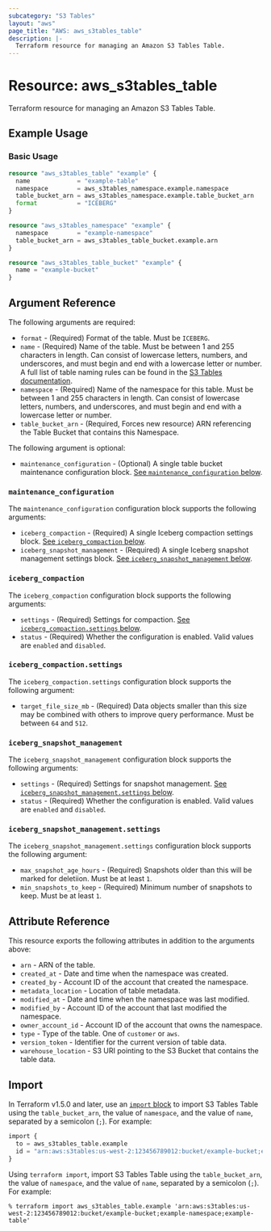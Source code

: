 ```yaml
---
subcategory: "S3 Tables"
layout: "aws"
page_title: "AWS: aws_s3tables_table"
description: |-
  Terraform resource for managing an Amazon S3 Tables Table.
---
```


# Resource: aws_s3tables_table

Terraform resource for managing an Amazon S3 Tables Table.

## Example Usage

### Basic Usage

```terraform
resource "aws_s3tables_table" "example" {
  name             = "example-table"
  namespace        = aws_s3tables_namespace.example.namespace
  table_bucket_arn = aws_s3tables_namespace.example.table_bucket_arn
  format           = "ICEBERG"
}

resource "aws_s3tables_namespace" "example" {
  namespace        = "example-namespace"
  table_bucket_arn = aws_s3tables_table_bucket.example.arn
}

resource "aws_s3tables_table_bucket" "example" {
  name = "example-bucket"
}
```

## Argument Reference

The following arguments are required:

* `format` - (Required) Format of the table.
  Must be `ICEBERG`.
* `name` - (Required) Name of the table.
  Must be between 1 and 255 characters in length.
  Can consist of lowercase letters, numbers, and underscores, and must begin and end with a lowercase letter or number.
  A full list of table naming rules can be found in the [S3 Tables documentation](https://docs.aws.amazon.com/AmazonS3/latest/userguide/s3-tables-buckets-naming.html#naming-rules-table).
* `namespace` - (Required) Name of the namespace for this table.
  Must be between 1 and 255 characters in length.
  Can consist of lowercase letters, numbers, and underscores, and must begin and end with a lowercase letter or number.
* `table_bucket_arn` - (Required, Forces new resource) ARN referencing the Table Bucket that contains this Namespace.

The following argument is optional:

* `maintenance_configuration` - (Optional) A single table bucket maintenance configuration block.
  [See `maintenance_configuration` below](#maintenance_configuration).

### `maintenance_configuration`

The `maintenance_configuration` configuration block supports the following arguments:

* `iceberg_compaction` - (Required) A single Iceberg compaction settings block.
  [See `iceberg_compaction` below](#iceberg_compaction).
* `iceberg_snapshot_management` - (Required) A single Iceberg snapshot management settings block.
  [See `iceberg_snapshot_management` below](#iceberg_snapshot_management).

### `iceberg_compaction`

The `iceberg_compaction` configuration block supports the following arguments:

* `settings` - (Required) Settings for compaction.
  [See `iceberg_compaction.settings` below](#iceberg_compactionsettings).
* `status` - (Required) Whether the configuration is enabled.
  Valid values are `enabled` and `disabled`.

### `iceberg_compaction.settings`

The `iceberg_compaction.settings` configuration block supports the following argument:

* `target_file_size_mb` - (Required) Data objects smaller than this size may be combined with others to improve query performance.
  Must be between `64` and `512`.

### `iceberg_snapshot_management`

The `iceberg_snapshot_management` configuration block supports the following arguments:

* `settings` - (Required) Settings for snapshot management.
  [See `iceberg_snapshot_management.settings` below](#iceberg_snapshot_managementsettings).
* `status` - (Required) Whether the configuration is enabled.
  Valid values are `enabled` and `disabled`.

### `iceberg_snapshot_management.settings`

The `iceberg_snapshot_management.settings` configuration block supports the following argument:

* `max_snapshot_age_hours` - (Required) Snapshots older than this will be marked for deletiion.
  Must be at least `1`.
* `min_snapshots_to_keep` - (Required) Minimum number of snapshots to keep.
  Must be at least `1`.

## Attribute Reference

This resource exports the following attributes in addition to the arguments above:

* `arn` - ARN of the table.
* `created_at` - Date and time when the namespace was created.
* `created_by` - Account ID of the account that created the namespace.
* `metadata_location` - Location of table metadata.
* `modified_at` - Date and time when the namespace was last modified.
* `modified_by` - Account ID of the account that last modified the namespace.
* `owner_account_id` - Account ID of the account that owns the namespace.
* `type` - Type of the table.
  One of `customer` or `aws`.
* `version_token` - Identifier for the current version of table data.
* `warehouse_location` - S3 URI pointing to the S3 Bucket that contains the table data.

## Import

In Terraform v1.5.0 and later, use an [`import` block](https://developer.hashicorp.com/terraform/language/import) to import S3 Tables Table using the `table_bucket_arn`, the value of `namespace`, and the value of `name`, separated by a semicolon (`;`). For example:

```terraform
import {
  to = aws_s3tables_table.example
  id = "arn:aws:s3tables:us-west-2:123456789012:bucket/example-bucket;example-namespace;example-table"
}
```

Using `terraform import`, import S3 Tables Table using the `table_bucket_arn`, the value of `namespace`, and the value of `name`, separated by a semicolon (`;`). For example:

```console
% terraform import aws_s3tables_table.example 'arn:aws:s3tables:us-west-2:123456789012:bucket/example-bucket;example-namespace;example-table'
```
